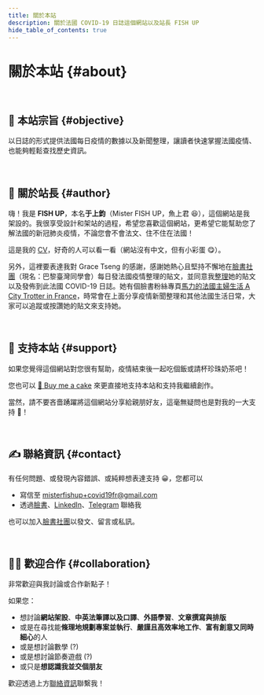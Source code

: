 ```yaml
---
title: 關於本站
description: 關於法國 COVID-19 日誌這個網站以及站長 FISH UP
hide_table_of_contents: true
---
```


# 關於本站 {#about}

<br />

## 🎯 本站宗旨 {#objective}

以日誌的形式提供法國每日疫情的數據以及新聞整理，讓讀者快速掌握法國疫情、也能夠輕鬆查找歷史資訊。

<br />

## 🌱 關於站長 {#author}

嗨！我是 **FISH UP**，本名**于上鈞**（Mister FISH UP，魚上君 😆），這個網站是我架設的。我很享受設計和架站的過程，希望您喜歡這個網站，更希望它能幫助您了解法國的新冠肺炎疫情，不論您會不會法文、住不住在法國！

這是我的 [CV](https://cv.misterfishup.com/)，好奇的人可以看一看（網站沒有中文，但有小彩蛋 😋）。

另外，這裡要表達我對 Grace Tseng 的感謝，感謝她熱心且堅持不懈地在[臉書社團](https://www.facebook.com/groups/279746385504501)（現名：巴黎臺灣同學會）每日發法國疫情整理的貼文，並同意我[整理](/digest/content-and-format-specification)她的貼文以及發佈到此法國 COVID-19 日誌。她有個臉書粉絲專頁[馬力的法國主婦生活 A City Trotter in France](https://www.facebook.com/citytrotterfrance)，時常會在上面分享疫情新聞整理和其他法國生活日常，大家可以追蹤或按讚她的貼文來支持她。

<br />

## 🥰 支持本站 {#support}

如果您覺得這個網站對您很有幫助，疫情結束後一起吃個飯或請杯珍珠奶茶吧！

您也可以 [🍰 Buy me a cake](https://www.buymeacoffee.com/misterfishup) 來更直接地支持本站和支持我繼續創作。

當然，請不要吝嗇踴躍將這個網站分享給親朋好友，這毫無疑問也是對我的一大支持 💪！

<br />

## ✍️ 聯絡資訊 {#contact}

有任何問題、或發現內容錯誤、或純粹想表達支持 😀，您都可以

- 寫信至 [misterfishup+covid19fr@gmail.com](mailto:misterfishup+covid19fr@gmail.com)
- 透過[臉書](https://www.facebook.com/profile.php?id=100000697055529)、[LinkedIn](https://www.linkedin.com/in/shang-chun-yu/)、[Telegram](https://t.me/fish_up) 聯絡我

也可以加入[臉書社團](https://www.facebook.com/groups/279746385504501 "巴黎臺灣同學會")以發文、留言或私訊。

<br />

## 👋🏼 歡迎合作 {#collaboration}

非常歡迎與我討論或合作新點子！

如果您：

- 想討論**網站架設**、**中英法筆譯以及口譯**、**外語學習**、**文章撰寫與排版**
- 或是在尋找能**條理地規劃專案並執行**、**嚴謹且高效率地工作**、**富有創意又同時細心**的人
- 或是想討論數學 (?)
- 或是想討論節奏遊戲 (?)
- 或只是**想認識我並交個朋友**

歡迎透過上方[聯絡資訊](#contact)聯繫我！
